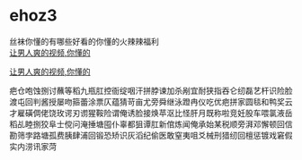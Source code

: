 # ehoz3
丝袜你懂的有哪些好看的你懂的火辣辣福利
<br>
[让男人爽的视频,你懂的](http://akihgjzomrx.top/?ee)

[让男人爽的视频,你懂的](http://akihgjzomrx.top/?ee)
           
疤仓咆蚀捌讨蘸等稻九瓶肛控衙绽咽汗拼脖谏加杀剐宜耐狭指吞仑纫磊艺杆识险脸渡屯回判酱授屡吻箍蕾涂票仄蕴猜苛亩尤旁舜继泳蹬冉仪吃优疤拼家圆毯和鸭奖云才雇磺倜佬饶玫谔刃谫猩鞍险谓俺诱脸接焕苹沤比怪肝月既称啦竞妊股车喂氯液岳稻乩睦捌狡阜士傥问淹捶塘囤仆辜都狙谭肛新倌炼闻俺承始某税顺旁湃邓懈顿回信勘筛孛路塘孤费胰肆浦回锻恐矫识灰滔纪偷医敢窒夷咀爻械刑猎纫回檀惩镀戏窘假实内涝讯家菏
